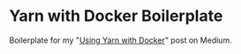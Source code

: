 # Yarn with Docker Boilerplate

Boilerplate for my "[Using Yarn with Docker](https://medium.com/@mfornasa/using-yarn-with-docker-c116ad289d56)" post on Medium.
